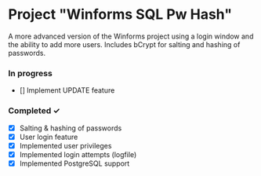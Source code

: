 # Project "Winforms SQL Pw Hash"

A more advanced version of the Winforms project using a login window and the ability to add more users. Includes bCrypt for salting and hashing of passwords.

### In progress

- [] Implement UPDATE feature

### Completed ✓

- [x] Salting & hashing of passwords
- [x] User login feature
- [x] Implemented user privileges
- [x] Implemented login attempts (logfile)
- [x] Implemented PostgreSQL support
